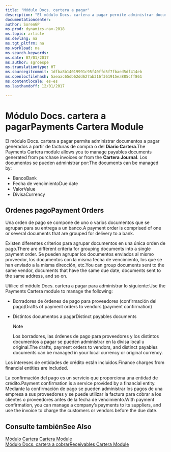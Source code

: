 ```yaml
---
title: "Módulo Docs. cartera a pagar"
description: "El módulo Docs. cartera a pagar permite administrar documentos a pagar generados a partir de facturas de compra o del **Diario Cartera**."
documentationcenter: 
author: SorenGP
ms.prod: dynamics-nav-2018
ms.topic: article
ms.devlang: na
ms.tgt_pltfrm: na
ms.workload: na
ms.search.keywords: 
ms.date: 07/01/2017
ms.author: sgroespe
ms.translationtype: HT
ms.sourcegitcommit: 1dfba8b14019991c95f40ffd5f7fbaed5df414eb
ms.openlocfilehash: 5aeaac65db62dd627ab316f361915ea885cff861
ms.contentlocale: es-es
ms.lasthandoff: 12/01/2017

---
```

# <a name="payments-cartera-module"></a><span data-ttu-id="8cadc-103">Módulo Docs. cartera a pagar</span><span class="sxs-lookup"><span data-stu-id="8cadc-103">Payments Cartera Module</span></span>
<span data-ttu-id="8cadc-104">El módulo Docs. cartera a pagar permite administrar documentos a pagar generados a partir de facturas de compra o del **Diario Cartera**.</span><span class="sxs-lookup"><span data-stu-id="8cadc-104">The Payments Cartera module allows you to manage payables documents generated from purchase invoices or from the **Cartera Journal**.</span></span> <span data-ttu-id="8cadc-105">Los documentos se pueden administrar por:</span><span class="sxs-lookup"><span data-stu-id="8cadc-105">The documents can be managed by:</span></span>  

- <span data-ttu-id="8cadc-106">Banco</span><span class="sxs-lookup"><span data-stu-id="8cadc-106">Bank</span></span>  
- <span data-ttu-id="8cadc-107">Fecha de vencimiento</span><span class="sxs-lookup"><span data-stu-id="8cadc-107">Due date</span></span>  
- <span data-ttu-id="8cadc-108">Valor</span><span class="sxs-lookup"><span data-stu-id="8cadc-108">Value</span></span>  
- <span data-ttu-id="8cadc-109">Divisa</span><span class="sxs-lookup"><span data-stu-id="8cadc-109">Currency</span></span>  

## <a name="payment-orders"></a><span data-ttu-id="8cadc-110">Ordenes pago</span><span class="sxs-lookup"><span data-stu-id="8cadc-110">Payment Orders</span></span>  
<span data-ttu-id="8cadc-111">Una orden de pago se compone de uno o varios documentos que se agrupan para su entrega a un banco.</span><span class="sxs-lookup"><span data-stu-id="8cadc-111">A payment order is comprised of one or several documents that are grouped for delivery to a bank.</span></span>  

<span data-ttu-id="8cadc-112">Existen diferentes criterios para agrupar documentos en una única orden de pago.</span><span class="sxs-lookup"><span data-stu-id="8cadc-112">There are different criteria for grouping documents into a single payment order.</span></span> <span data-ttu-id="8cadc-113">Se pueden agrupar los documentos enviados al mismo proveedor, los documentos con la misma fecha de vencimiento, los que se han enviado a la misma dirección, etc.</span><span class="sxs-lookup"><span data-stu-id="8cadc-113">You can group documents sent to the same vendor, documents that have the same due date, documents sent to the same address, and so on.</span></span>  

<span data-ttu-id="8cadc-114">Utilice el módulo Docs. cartera a pagar para administrar lo siguiente:</span><span class="sxs-lookup"><span data-stu-id="8cadc-114">Use the Payments Cartera module to manage the following:</span></span>  

- <span data-ttu-id="8cadc-115">Borradores de órdenes de pago para proveedores (confirmación del pago)</span><span class="sxs-lookup"><span data-stu-id="8cadc-115">Drafts of payment orders to vendors (payment confirmation)</span></span>  
- <span data-ttu-id="8cadc-116">Distintos documentos a pagar</span><span class="sxs-lookup"><span data-stu-id="8cadc-116">Distinct payables documents</span></span>  

    > [!NOTE]  
    >  <span data-ttu-id="8cadc-117">Los borradores, las órdenes de pago para proveedores y los distintos documentos a pagar se pueden administrar en la divisa local u original.</span><span class="sxs-lookup"><span data-stu-id="8cadc-117">The drafts, payment orders to vendors, and distinct payables documents can be managed in your local currency or original currency.</span></span>  

<span data-ttu-id="8cadc-118">Los intereses de entidades de crédito están incluidos.</span><span class="sxs-lookup"><span data-stu-id="8cadc-118">Finance charges from financial entities are included.</span></span>  

<span data-ttu-id="8cadc-119">La confirmación del pago es un servicio que proporciona una entidad de crédito.</span><span class="sxs-lookup"><span data-stu-id="8cadc-119">Payment confirmation is a service provided by a financial entity.</span></span> <span data-ttu-id="8cadc-120">Mediante la confirmación de pago se pueden administrar los pagos de una empresa a sus proveedores y se puede utilizar la factura para cobrar a los clientes o proveedores antes de la fecha de vencimiento.</span><span class="sxs-lookup"><span data-stu-id="8cadc-120">With payment confirmation, you can manage a company’s payments to its suppliers, and use the invoice to charge the customers or vendors before the due date.</span></span>  

## <a name="see-also"></a><span data-ttu-id="8cadc-121">Consulte también</span><span class="sxs-lookup"><span data-stu-id="8cadc-121">See Also</span></span>  
 <span data-ttu-id="8cadc-122">[Módulo Cartera](cartera-module.md) </span><span class="sxs-lookup"><span data-stu-id="8cadc-122">[Cartera Module](cartera-module.md) </span></span>  
 [<span data-ttu-id="8cadc-123">Módulo Docs. cartera a cobrar</span><span class="sxs-lookup"><span data-stu-id="8cadc-123">Receivables Cartera Module</span></span>](receivables-cartera-module.md)

